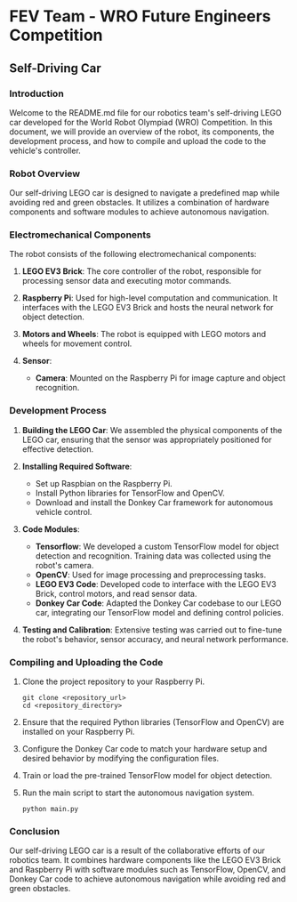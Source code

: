 # FEV Team - WRO Future Engineers Competition
## Self-Driving Car

### Introduction
Welcome to the README.md file for our robotics team's self-driving LEGO car developed for the World Robot Olympiad (WRO) Competition. In this document, we will provide an overview of the robot, its components, the development process, and how to compile and upload the code to the vehicle's controller.

### Robot Overview
Our self-driving LEGO car is designed to navigate a predefined map while avoiding red and green obstacles. It utilizes a combination of hardware components and software modules to achieve autonomous navigation.

### Electromechanical Components
The robot consists of the following electromechanical components:

1. **LEGO EV3 Brick**: The core controller of the robot, responsible for processing sensor data and executing motor commands.

2. **Raspberry Pi**: Used for high-level computation and communication. It interfaces with the LEGO EV3 Brick and hosts the neural network for object detection.

3. **Motors and Wheels**: The robot is equipped with LEGO motors and wheels for movement control.

4. **Sensor**:
   - **Camera**: Mounted on the Raspberry Pi for image capture and object recognition.

### Development Process
1. **Building the LEGO Car**: We assembled the physical components of the LEGO car, ensuring that the sensor was appropriately positioned for effective detection.

2. **Installing Required Software**:
   - Set up Raspbian on the Raspberry Pi.
   - Install Python libraries for TensorFlow and OpenCV.
   - Download and install the Donkey Car framework for autonomous vehicle control.

3. **Code Modules**:
   - **Tensorflow**: We developed a custom TensorFlow model for object detection and recognition. Training data was collected using the robot's camera.
   - **OpenCV**: Used for image processing and preprocessing tasks.
   - **LEGO EV3 Code**: Developed code to interface with the LEGO EV3 Brick, control motors, and read sensor data.
   - **Donkey Car Code**: Adapted the Donkey Car codebase to our LEGO car, integrating our TensorFlow model and defining control policies.

4. **Testing and Calibration**: Extensive testing was carried out to fine-tune the robot's behavior, sensor accuracy, and neural network performance.

### Compiling and Uploading the Code

1. Clone the project repository to your Raspberry Pi.
   ```
   git clone <repository_url>
   cd <repository_directory>
   ```

2. Ensure that the required Python libraries (TensorFlow and OpenCV) are installed on your Raspberry Pi.

3. Configure the Donkey Car code to match your hardware setup and desired behavior by modifying the configuration files.

4. Train or load the pre-trained TensorFlow model for object detection.

5. Run the main script to start the autonomous navigation system.

   ```
   python main.py
   ```

### Conclusion
Our self-driving LEGO car is a result of the collaborative efforts of our robotics team. It combines hardware components like the LEGO EV3 Brick and Raspberry Pi with software modules such as TensorFlow, OpenCV, and Donkey Car code to achieve autonomous navigation while avoiding red and green obstacles.
